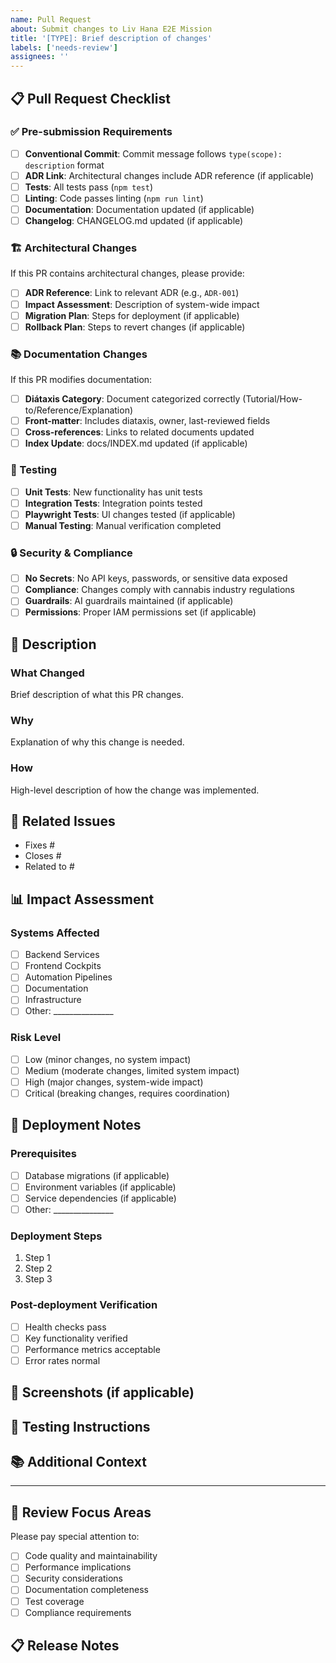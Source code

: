 ```yaml
---
name: Pull Request
about: Submit changes to Liv Hana E2E Mission
title: '[TYPE]: Brief description of changes'
labels: ['needs-review']
assignees: ''
---
```


## 📋 Pull Request Checklist

### ✅ Pre-submission Requirements
- [ ] **Conventional Commit**: Commit message follows `type(scope): description` format
- [ ] **ADR Link**: Architectural changes include ADR reference (if applicable)
- [ ] **Tests**: All tests pass (`npm test`)
- [ ] **Linting**: Code passes linting (`npm run lint`)
- [ ] **Documentation**: Documentation updated (if applicable)
- [ ] **Changelog**: CHANGELOG.md updated (if applicable)

### 🏗️ Architectural Changes
If this PR contains architectural changes, please provide:
- [ ] **ADR Reference**: Link to relevant ADR (e.g., `ADR-001`)
- [ ] **Impact Assessment**: Description of system-wide impact
- [ ] **Migration Plan**: Steps for deployment (if applicable)
- [ ] **Rollback Plan**: Steps to revert changes (if applicable)

### 📚 Documentation Changes
If this PR modifies documentation:
- [ ] **Diátaxis Category**: Document categorized correctly (Tutorial/How-to/Reference/Explanation)
- [ ] **Front-matter**: Includes diataxis, owner, last-reviewed fields
- [ ] **Cross-references**: Links to related documents updated
- [ ] **Index Update**: docs/INDEX.md updated (if applicable)

### 🧪 Testing
- [ ] **Unit Tests**: New functionality has unit tests
- [ ] **Integration Tests**: Integration points tested
- [ ] **Playwright Tests**: UI changes tested (if applicable)
- [ ] **Manual Testing**: Manual verification completed

### 🔒 Security & Compliance
- [ ] **No Secrets**: No API keys, passwords, or sensitive data exposed
- [ ] **Compliance**: Changes comply with cannabis industry regulations
- [ ] **Guardrails**: AI guardrails maintained (if applicable)
- [ ] **Permissions**: Proper IAM permissions set (if applicable)

## 📝 Description

### What Changed
Brief description of what this PR changes.

### Why
Explanation of why this change is needed.

### How
High-level description of how the change was implemented.

## 🔗 Related Issues
- Fixes #
- Closes #
- Related to #

## 📊 Impact Assessment

### Systems Affected
- [ ] Backend Services
- [ ] Frontend Cockpits
- [ ] Automation Pipelines
- [ ] Documentation
- [ ] Infrastructure
- [ ] Other: _______________

### Risk Level
- [ ] Low (minor changes, no system impact)
- [ ] Medium (moderate changes, limited system impact)
- [ ] High (major changes, system-wide impact)
- [ ] Critical (breaking changes, requires coordination)

## 🚀 Deployment Notes

### Prerequisites
- [ ] Database migrations (if applicable)
- [ ] Environment variables (if applicable)
- [ ] Service dependencies (if applicable)
- [ ] Other: _______________

### Deployment Steps
1. Step 1
2. Step 2
3. Step 3

### Post-deployment Verification
- [ ] Health checks pass
- [ ] Key functionality verified
- [ ] Performance metrics acceptable
- [ ] Error rates normal

## 📸 Screenshots (if applicable)
<!-- Add screenshots for UI changes -->

## 🧪 Testing Instructions
<!-- Provide steps for reviewers to test the changes -->

## 📚 Additional Context
<!-- Add any other context about the PR here -->

---

## 🎯 Review Focus Areas
Please pay special attention to:
- [ ] Code quality and maintainability
- [ ] Performance implications
- [ ] Security considerations
- [ ] Documentation completeness
- [ ] Test coverage
- [ ] Compliance requirements

## 📋 Release Notes
<!-- Summarize changes for release notes -->
